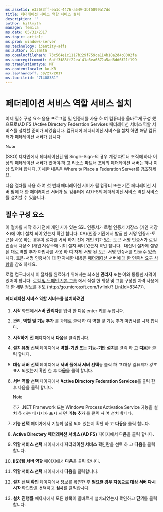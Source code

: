 ```yaml
---
ms.assetid: e33673ff-ea1c-4476-a549-3bf5899a47dd
title: 페더레이션 서비스 역할 서비스 설치
description: ''
author: billmath
manager: femila
ms.date: 05/31/2017
ms.topic: article
ms.prod: windows-server
ms.technology: identity-adfs
ms.author: billmath
ms.openlocfilehash: 73c564e1c1117b229f759ca114b18a2d4c8002fa
ms.sourcegitcommit: 6aff3d88ff22ea141a6ea6572a5ad8dd6321f199
ms.translationtype: MT
ms.contentlocale: ko-KR
ms.lasthandoff: 09/27/2019
ms.locfileid: "71408381"
---
```

# <a name="install-the-federation-service-role-service"></a>페더레이션 서비스 역할 서비스 설치

이제 필수 구성 요소 응용 프로그램 및 인증서를 사용 하 여 컴퓨터를 올바르게 구성 했으므로\)AD FS \(Active Directory Federation Services 페더레이션 서비스 역할 서비스를 설치할 준비가 되었습니다. 컴퓨터에 페더레이션 서비스을 설치 하면 해당 컴퓨터가 페더레이션 서버가 됩니다.  
  
> [!NOTE]  
> \(SSO\) 디자인에서 페더레이션된 웹 Single\-Sign\-의 경우 계정 파트너 조직에 하나 이상의 페더레이션 서버가 있어야 하 고 리소스 파트너 조직의 페더레이션 서버는 하나 이상 있어야 합니다. 자세한 내용은 [Where to Place a Federation Server](https://technet.microsoft.com/library/dd807127.aspx)를 참조하세요.  
  
다음 절차를 사용 하 여 첫 번째 페더레이션 서버가 될 컴퓨터 또는 기존 페더레이션 서버 팜에 대 한 페더레이션 서버가 될 컴퓨터에 AD FS의 페더레이션 서비스 역할 서비스를 설치할 수 있습니다.  
  
## <a name="prerequisites"></a>필수 구성 요소  
이 절차를 시작 하기 전에 개인 키가 있는 SSL 인증서가 로컬 인증서 저장소 \(개인 저장소\)에 이미 설치 되어 있는지 확인 합니다. CA\)\(인증 기관에서 발급 한 서명 인증서\-토큰을 사용 하는 경우이 절차를 시작 하기 전에 개인 키가 있는 토큰\-서명 인증서가 로컬 인증서 저장소 \(개인 저장소에 이미 설치 되어 있는지 확인 합니다.\) 대신이 절차에 설명 된 대로 역할 추가 마법사를 사용 하 여 자체\-서명 된 토큰\-서명 인증서를 만들 수 있습니다. 토큰\-서명 인증서에 대 한 자세한 내용은 [페더레이션 서버에 대 한 인증서 요구 사항](https://technet.microsoft.com/library/dd807040.aspx)을 참조 하세요.  
  
로컬 컴퓨터에서 이 절차를 완료하기 위해서는 최소한 **관리자** 또는 이와 동등한 자격이 있어야 합니다.  [로컬 및 도메인 기본 그룹](https://go.microsoft.com/fwlink/?LinkId=83477) 에서 적절 한 계정 및 그룹 구성원 자격 사용에 대 한 세부 정보를 검토 \(http:\/\/go.microsoft.com\/fwlink\/? LinkId\=83477\).   
  
#### <a name="to-install-the-federation-service-role-service"></a>페더레이션 서비스 역할 서비스를 설치하려면  
  
1.  **시작** 화면에서**서버 관리자**를 입력 한 다음 enter 키를 누릅니다.  
  
2.  **관리**, **역할 및 기능 추가** 를 차례로 클릭 하 여 역할 및 기능 추가 마법사를 시작 합니다.  
  
3.  **시작하기 전** 페이지에서 **다음**을 클릭합니다.  
  
4.  **설치 유형 선택** 페이지에서 **역할\-기반 또는 기능\-기반 설치**를 클릭 하 고 **다음**을 클릭 합니다.  
  
5.  **대상 서버 선택** 페이지에서 **서버 풀에서 서버 선택**을 클릭 하 고 대상 컴퓨터가 강조 표시 되었는지 확인 한 후 **다음**을 클릭 합니다.  
  
6.  **서버 역할 선택** 페이지에서 **Active Directory Federation Services**를 클릭 한 후 다음을 클릭 합니다.  
  
    > [!NOTE]  
    > 추가 .NET Framework 또는 Windows Process Activation Service 기능을 설치 하 라는 메시지가 표시 되 면 **기능 추가** 를 클릭 하 여 설치 합니다.  
  
7.  **기능 선택** 페이지에서 기능이 설정 되어 있는지 확인 하 고 **다음**을 클릭 합니다.  
  
8.  **Active Directory 페더레이션 서비스 \(AD FS\)** 페이지에서 **다음**을 클릭 합니다.  
  
9. **역할 서비스 선택** 페이지에서 **페더레이션 서비스** 확인란을 선택 하 고 **다음**을 클릭 합니다.  
  
10. **IIS\)\(웹 서버 역할** 페이지에서 **다음**을 클릭 합니다.  
  
11. **역할 서비스 선택** 페이지에서 **다음**을 클릭합니다.  
  
12. **설치 선택 확인** 페이지에서 정보를 확인한 후 **필요한 경우 자동으로 대상 서버 다시 시작** 확인란을 선택하고 **설치**를 클릭합니다.  
  
13. **설치 진행률** 페이지에서 모든 항목이 올바르게 설치되었는지 확인하고 **닫기**를 클릭합니다.  
  

